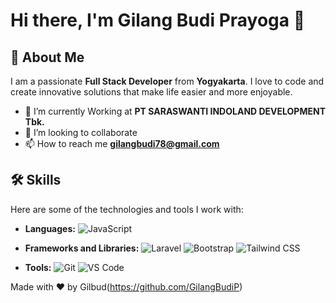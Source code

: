 # Hi there, I'm Gilang Budi Prayoga 👋

## 🚀 About Me

I am a passionate **Full Stack Developer** from **Yogyakarta**. I love to code and create innovative solutions that make life easier and more enjoyable.

- 🌱 I’m currently Working at **PT SARASWANTI INDOLAND DEVELOPMENT Tbk.**
- 👯 I’m looking to collaborate
- 📫 How to reach me **gilangbudi78@gmail.com**

## 🛠️ Skills

Here are some of the technologies and tools I work with:

- **Languages:**
  ![JavaScript](https://img.shields.io/badge/-JavaScript-F7DF1E?logo=javascript&logoColor=black&style=flat)

- **Frameworks and Libraries:**
  ![Laravel](https://img.shields.io/badge/-Laravel-FF2D20?logo=laravel&logoColor=white&style=flat)
  ![Bootstrap](https://img.shields.io/badge/-Bootstrap-7952B3?logo=bootstrap&logoColor=white&style=flat)
  ![Tailwind CSS](https://img.shields.io/badge/-Tailwind%20CSS-38B2AC?logo=tailwind-css&logoColor=white&style=flat)

- **Tools:**
  ![Git](https://img.shields.io/badge/-Git-F05032?logo=git&logoColor=white&style=flat)
  ![VS Code](https://img.shields.io/badge/-VS%20Code-007ACC?logo=visual-studio-code&logoColor=white&style=flat)

Made with ❤️ by Gilbud(https://github.com/GilangBudiP)
